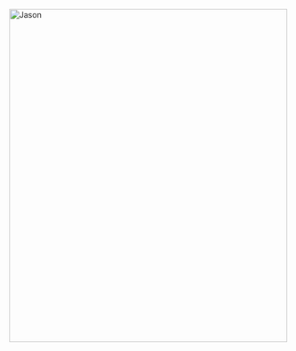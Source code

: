   <img src="![WhatsApp Bild 2025-10-27 um 13 29 02_4a1a7fd1](https://github.com/user-attachments/assets/e13a8664-834a-4408-9e8f-532531441347)
" alt="Jason" width="500" height="600">
